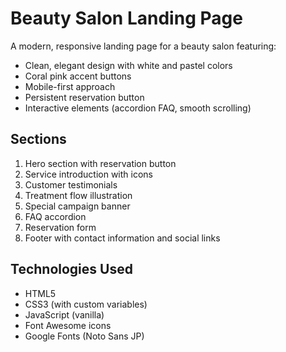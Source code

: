 # Beauty Salon Landing Page

A modern, responsive landing page for a beauty salon featuring:

- Clean, elegant design with white and pastel colors
- Coral pink accent buttons
- Mobile-first approach
- Persistent reservation button
- Interactive elements (accordion FAQ, smooth scrolling)

## Sections

1. Hero section with reservation button
2. Service introduction with icons
3. Customer testimonials
4. Treatment flow illustration
5. Special campaign banner
6. FAQ accordion
7. Reservation form
8. Footer with contact information and social links

## Technologies Used

- HTML5
- CSS3 (with custom variables)
- JavaScript (vanilla)
- Font Awesome icons
- Google Fonts (Noto Sans JP)
